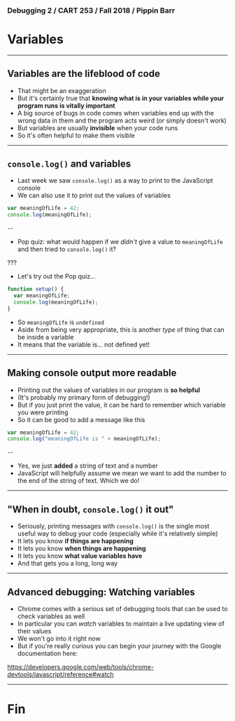 ### Debugging 2 / CART 253 / Fall 2018 / Pippin Barr

# Variables

---

## Variables are the lifeblood of code

- That might be an exaggeration
- But it's certainly true that __knowing what is in your variables while your program runs is vitally important__
- A big source of bugs in code comes when variables end up with the wrong data in them and the program acts weird (or simply doesn't work)
- But variables are usually __invisible__ when your code runs
- So it's often helpful to make them visible

---

## `console.log()` and variables

- Last week we saw `console.log()` as a way to print to the JavaScript console
- We can also use it to print out the values of variables

```javascript
var meaningOfLife = 42;
console.log(meaningOfLife);
```
--

- Pop quiz: what would happen if we _didn't_ give a value to `meaningOfLife` and then tried to `console.log()` it?

???

- Let's try out the Pop quiz...

```javascript
function setup() {
  var meaningOfLife;
  console.log(meaningOfLife);
}
```

- So `meaningOfLife` is `undefined`
- Aside from being very appropriate, this is another _type_ of thing that can be inside a variable
- It means that the variable is... not defined yet!

---

## Making console output more readable

- Printing out the values of variables in our program is __so helpful__
- (It's probably my primary form of debugging!)
- But if you just print the value, it can be hard to remember which variable you were printing
- So it can be good to add a message like this

```javascript
var meaningOfLife = 42;
console.log("meaningOfLife is " + meaningOfLife);
```
--

- Yes, we just __added__ a string of text and a number
- JavaScript will helpfully assume we mean we want to add the number to the end of the string of text. Which we do!

---

## "When in doubt, `console.log()` it out"

- Seriously, printing messages with `console.log()` is the single most useful way to debug your code (especially while it's relatively simple)
- It lets you know __if things are happening__
- It lets you know __when things are happening__
- It lets you know __what value variables have__
- And that gets you a long, long way

---

## Advanced debugging: Watching variables

- Chrome comes with a serious set of debugging tools that can be used to check variables as well
- In particular you can _watch_ variables to maintain a live updating view of their values
- We won't go into it right now
- But if you're really curious you can begin your journey with the Google documentation here:

https://developers.google.com/web/tools/chrome-devtools/javascript/reference#watch

---

# Fin
